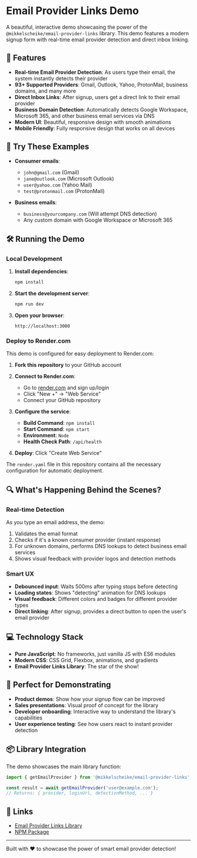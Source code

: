 # Email Provider Links Demo

A beautiful, interactive demo showcasing the power of the `@mikkelscheike/email-provider-links` library. This demo features a modern signup form with real-time email provider detection and direct inbox linking.

## 🚀 Features

- **Real-time Email Provider Detection**: As users type their email, the system instantly detects their provider
- **93+ Supported Providers**: Gmail, Outlook, Yahoo, ProtonMail, business domains, and many more
- **Direct Inbox Links**: After signup, users get a direct link to their email provider
- **Business Domain Detection**: Automatically detects Google Workspace, Microsoft 365, and other business email services via DNS
- **Modern UI**: Beautiful, responsive design with smooth animations
- **Mobile Friendly**: Fully responsive design that works on all devices

## 📧 Try These Examples

- **Consumer emails**: 
  - `john@gmail.com` (Gmail)
  - `jane@outlook.com` (Microsoft Outlook)
  - `user@yahoo.com` (Yahoo Mail)
  - `test@protonmail.com` (ProtonMail)
  
- **Business emails**: 
  - `business@yourcompany.com` (Will attempt DNS detection)
  - Any custom domain with Google Workspace or Microsoft 365

## 🛠️ Running the Demo

### Local Development

1. **Install dependencies**:
   ```bash
   npm install
   ```

2. **Start the development server**:
   ```bash
   npm run dev
   ```

3. **Open your browser**:
   ```
   http://localhost:3000
   ```

### Deploy to Render.com

This demo is configured for easy deployment to Render.com:

1. **Fork this repository** to your GitHub account

2. **Connect to Render.com**:
   - Go to [render.com](https://render.com) and sign up/login
   - Click "New +" → "Web Service"
   - Connect your GitHub repository

3. **Configure the service**:
   - **Build Command**: `npm install`
   - **Start Command**: `npm start`
   - **Environment**: `Node`
   - **Health Check Path**: `/api/health`

4. **Deploy**: Click "Create Web Service"

The `render.yaml` file in this repository contains all the necessary configuration for automatic deployment.

## 🔍 What's Happening Behind the Scenes?

### Real-time Detection
As you type an email address, the demo:
1. Validates the email format
2. Checks if it's a known consumer provider (instant response)
3. For unknown domains, performs DNS lookups to detect business email services
4. Shows visual feedback with provider logos and detection methods

### Smart UX
- **Debounced input**: Waits 500ms after typing stops before detecting
- **Loading states**: Shows "detecting" animation for DNS lookups
- **Visual feedback**: Different colors and badges for different provider types
- **Direct linking**: After signup, provides a direct button to open the user's email provider

## 💻 Technology Stack

- **Pure JavaScript**: No frameworks, just vanilla JS with ES6 modules
- **Modern CSS**: CSS Grid, Flexbox, animations, and gradients
- **Email Provider Links Library**: The star of the show!

## 🎯 Perfect for Demonstrating

- **Product demos**: Show how your signup flow can be improved
- **Sales presentations**: Visual proof of concept for the library
- **Developer onboarding**: Interactive way to understand the library's capabilities
- **User experience testing**: See how users react to instant provider detection

## 📦 Library Integration

The demo showcases the main library function:

```javascript
import { getEmailProvider } from '@mikkelscheike/email-provider-links';

const result = await getEmailProvider('user@example.com');
// Returns: { provider, loginUrl, detectionMethod, ... }
```

## 🔗 Links

- [Email Provider Links Library](https://github.com/mikkelscheike/email-provider-links)
- [NPM Package](https://www.npmjs.com/package/@mikkelscheike/email-provider-links)

---

Built with ❤️ to showcase the power of smart email provider detection!
